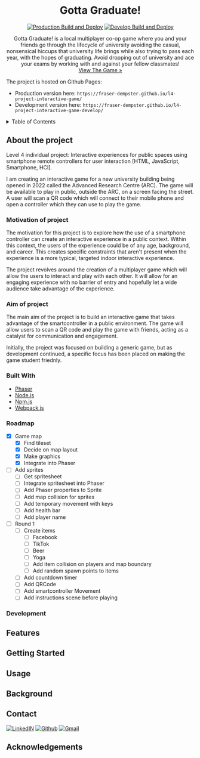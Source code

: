 <div align="center">
  <h1 align="center">Gotta Graduate!</h3>
  
<!--     <a href="https://github.com/othneildrew/Best-README-Template">
    <img src="images/logo.png" alt="Logo" width="80" height="80">
  </a> -->
  [![Production Build and Deploy](https://github.com/SmartControllerJS/l4-project-interactive-game/actions/workflows/production.yml/badge.svg?branch=main)](https://github.com/SmartControllerJS/l4-project-interactive-game/actions/workflows/production.yml)
    [![Develop Build and Deploy](https://github.com/SmartControllerJS/l4-project-interactive-game/actions/workflows/develop.yml/badge.svg?branch=develop)](https://github.com/SmartControllerJS/l4-project-interactive-game/actions/workflows/develop.yml)
  <p align="center">
    Gotta Graduate! is a local multiplayer co-op game where you and your friends go through the lifecycle of university avoiding the casual, nonsensical hiccups that university life brings while also trying to pass each year, with the hopes of graduating. Avoid dropping out of university and ace your exams by working with and against your fellow classmates!
    <br />
    <a href="https://fraser-dempster.github.io/l4-project-interactive-game/">View The Game »</strong></a>
  </p>
</div>

The project is hosted on Github Pages:
- Production version here: `https://fraser-dempster.github.io/l4-project-interactive-game/`
- Development version here: `https://fraser-dempster.github.io/l4-project-interactive-game-develop/`

<!-- TABLE OF CONTENTS -->
<details>
  <summary>Table of Contents</summary>
  <ol>
    <li>
      <a href="#about-the-project">About The Project</a>
      <ul>
        <li><a href="#built-with">Built With</a></li>
      </ul>
    </li>
  </ol>
</details>

## About the project
Level 4 individual project: Interactive experiences for public spaces using smartphone remote controllers for user interaction [HTML, JavaScript, Smartphone, HCI].

I am creating an interactive game for a new university building being opened in 2022 called the Advanced Research Centre (ARC). The game will be available to play in public, outside the ARC, on a screen facing the street. A user will scan a QR code which will connect to their mobile phone and open a controller which they can use to play the game.

### Motivation of project
The motivation for this project is to explore how the use of a smartphone controller can create an interactive experience in a public context. Within this context, the users of the experience could be of any age, background, and career. This creates specific constraints that aren't present when the experience is a more typical, targeted indoor interactive experience.

The project revolves around the creation of a multiplayer game which will allow the users to interact and play with each other. It will allow for an engaging experience with no barrier of entry and hopefully let a wide audience take advantage of the experience. 

### Aim of project
The main aim of the project is to build an interactive game that takes advantage of the smartcontroller in a public environment. The game will allow users to scan a QR code and play the game with friends, acting as a catalyst for communication and engagement. 

Initially, the project was focused on building a generic game, but as development continued, a specific focus has been placed on making the game student friednly.
### Built With

* [Phaser](https://phaser.io/)
* [Node.js](https://nodejs.org/en/)
* [Npm.js](https://www.npmjs.com/)
* [Webpack.js](https://webpack.js.org/)

### Roadmap
- [x] Game map
  - [x] Find tileset
  - [x] Decide on map layout
  - [x] Make graphics
  - [x] Integrate into Phaser
- [ ] Add sprites
  - [ ] Get spritesheet
  - [ ] Integrate spritesheet into Phaser
  - [ ] Add Phaser properties to Sprite
  - [ ] Add map collision for sprites
  - [ ] Add temporary movement with keys
  - [ ] Add health bar
  - [ ] Add player name
- [ ] Round 1
  - [ ] Create items
    - [ ] Facebook
    - [ ] TikTok
    - [ ] Beer
    - [ ] Yoga
    - [ ] Add item collision on players and map boundary
    - [ ] Add random spawn points to items
  - [ ] Add countdown timer
  - [ ] Add QRCode
  - [ ] Add smartcontroller Movement
  - [ ] Add instructions scene before playing

### Development

## Features

## Getting Started

## Usage

## Background

## Contact

[![LinkedIN](https://img.shields.io/badge/LinkedIn-0077B5?style=for-the-badge&logo=linkedin&logoColor=white)](https://www.linkedin.com/in/fraser-dempster-0470641ba/)
[![Github](https://img.shields.io/badge/GitHub-100000?style=for-the-badge&logo=github&logoColor=white)](https://github.com/fraser-dempster)
[![Gmail](https://img.shields.io/badge/Gmail-D14836?style=for-the-badge&logo=gmail&logoColor=white)](mailto:fraserdempster23@gmail.com)

## Acknowledgements

